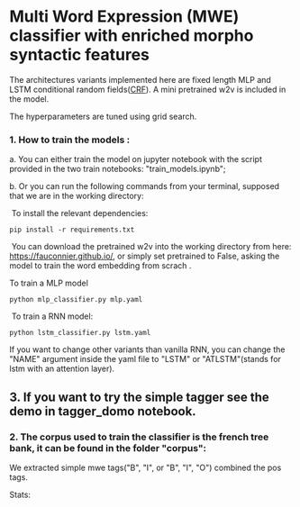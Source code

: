 # Multi Word Expression (MWE) classifier with enriched morpho syntactic features 

The architectures variants implemented here are fixed length MLP and  LSTM conditional random fields([CRF](https://arxiv.org/abs/1508.01991)). A mini pretrained w2v is included in the model.

 The hyperparameters are tuned using grid search. 

### 1. How to train the models :

a. You can either train the model on jupyter notebook with the script provided in the two train notebooks: "train_models.ipynb";

b. Or you can run the following commands from your terminal, supposed that we are in the working directory:

​     To install the relevant dependencies:

```
pip install -r requirements.txt
```

​    You can download the pretrained w2v into the working directory from here: https://fauconnier.github.io/, or simply set pretrained to False, asking the model to train the word embedding from scrach .

  To train a MLP model

```
python mlp_classifier.py mlp.yaml
```

​     To train a RNN model:

```
python lstm_classifier.py lstm.yaml
```

If you want to change other variants than vanilla RNN, you can change the "NAME" argument inside the yaml file to "LSTM" or "ATLSTM"(stands for lstm with an attention layer).



## 3. If you want to try the simple tagger see the demo in tagger_domo notebook.



### 2. The corpus used to train the classifier is the french tree bank, it can be found in the folder "corpus":

We extracted simple mwe tags("B", "I", or "B", "I", "O") combined the pos tags. 

Stats:


```





